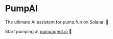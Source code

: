 # PumpAI

The ultimate AI assistant for pump.fun on Solana! 🚀

Start pumping at [pumpagent.io](https://pumpagent.io) 💸
